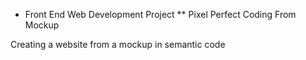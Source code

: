 * Front End Web Development Project
** Pixel Perfect Coding From Mockup

Creating a website from a mockup in semantic code